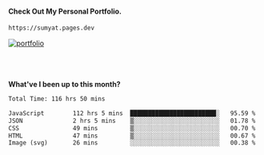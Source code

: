 #### Check Out My Personal Portfolio.
````bash
https://sumyat.pages.dev
````

<a href='https://sumyat.pages.dev/'>
    <img src='https://github.com/sumyat-aung/sumyat-aung/assets/108873224/c9b4f2be-c585-4dd3-84e1-692c3854a6d8' alt='portfolio' align='center' />
</a>


<br />
<br />


<br />
<br />

**What've I been up to this month?**

<!--START_SECTION:waka-->

```txt
Total Time: 116 hrs 50 mins

JavaScript        112 hrs 5 mins  ████████████████████████░   95.59 %
JSON              2 hrs 5 mins    ▒░░░░░░░░░░░░░░░░░░░░░░░░   01.78 %
CSS               49 mins         ▒░░░░░░░░░░░░░░░░░░░░░░░░   00.70 %
HTML              47 mins         ▒░░░░░░░░░░░░░░░░░░░░░░░░   00.67 %
Image (svg)       26 mins         ░░░░░░░░░░░░░░░░░░░░░░░░░   00.38 %
```

<!--END_SECTION:waka-->




